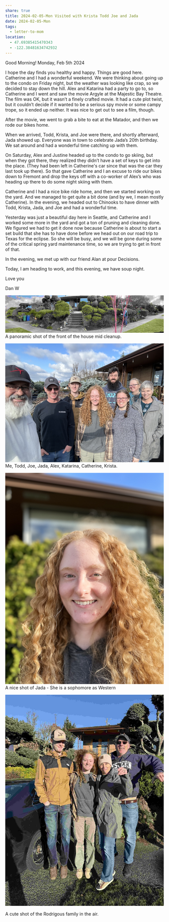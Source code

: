 ```yaml
---
share: true
title: 2024-02-05-Mon Visited with Krista Todd Joe and Jada
date: 2024-02-05-Mon
tags:
  - letter-to-mom
location:
  - 47.69385415470343
  - -122.38481634742932
---
```




Good Morning! Monday, Feb 5th 2024

  

I hope the day finds you healthy and happy. Things are good here. Catherine and I had a wonderful weekend. We were thinking about going up to the condo on Friday night, but the weather was looking like crap, so we decided to stay down the hill. Alex and Katarina had a party to go to, so Catherine and I went and saw the movie Argyle at the Majestic Bay Theatre. The film was OK, but it wasn’t a finely crafted movie. It had a cute plot twist, but it couldn’t decide if it wanted to be a serious spy movie or some campy trope, so it ended up neither. It was nice to get out to see a film, though. 

  

After the movie, we went to grab a bite to eat at the Matador, and then we rode our bikes home.

  

When we arrived, Todd, Krista, and Joe were there, and shortly afterward, Jada showed up. Everyone was in town to celebrate Jada’s 20th birthday. We sat around and had a wonderful time catching up with them.

  

On Saturday, Alex and Justine headed up to the condo to go skiing, but when they got there, they realized they didn’t have a set of keys to get into the place. (They had been left in Catherine's car since that was the car they last took up there). So that gave Catherine and I an excuse to ride our bikes down to Fremont and drop the keys off with a co-worker of Alex’s who was heading up there to do some night skiing with them.

  

Catherine and I had a nice bike ride home, and then we started working on the yard. And we managed to get quite a bit done (and by we, I mean mostly Catherine). In the evening, we headed out to Chinooks to have dinner with Todd, Krista, Jada, and Joe and had a wonderful time. 

  

Yesterday was just a beautiful day here in Seattle, and Catherine and I worked some more in the yard and got a ton of pruning and cleaning done. We figured we had to get it done now because Catherine is about to start a set build that she has to have done before we head out on our road trip to Texas for the eclipse. So she will be busy, and we will be gone during some of the critical spring yard maintenance time, so we are trying to get in front of that.

  

In the evening, we met up with our friend Alan at pour Decisions.

  

Today, I am heading to work, and this evening, we have soup night. 

  

Love you

Dan W





![Pasted image 20240205064030](../attachments/Pasted%20image%2020240205064030.jpg)
A panoramic shot of the front of the house mid cleanup.

![Pasted image 20240205064031](../attachments/Pasted%20image%2020240205064031.jpg)
Me, Todd, Joe, Jada, Alex, Katarina, Catherine, Krista.

![Pasted image 20240205064057](../attachments/Pasted%20image%2020240205064057.jpg)
A nice shot of Jada - She is a sophomore as Western

![Pasted image 20240205064031 1](../attachments/Pasted%20image%2020240205064031%201.jpg)

A cute shot of the Rodrigous family in the air.